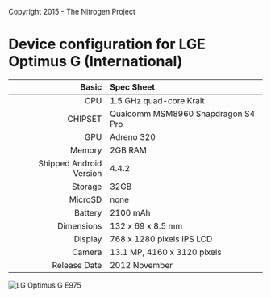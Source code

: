 Copyright 2015 - The Nitrogen Project

Device configuration for LGE Optimus G (International)
=====================================

Basic   | Spec Sheet
-------:|:-------------------------
CPU     | 1.5 GHz quad-core Krait
CHIPSET | Qualcomm MSM8960 Snapdragon S4 Pro
GPU     | Adreno 320
Memory  | 2GB RAM
Shipped Android Version | 4.4.2
Storage | 32GB
MicroSD | none
Battery | 2100 mAh
Dimensions | 132 x 69 x 8.5 mm
Display | 768 x 1280 pixels IPS LCD
Camera  | 13.1 MP, 4160 x 3120 pixels
Release Date | 2012 November


![LG Optimus G E975](http://i.imgur.com/xi0BxDg.jpg "LG Optimus G E975")